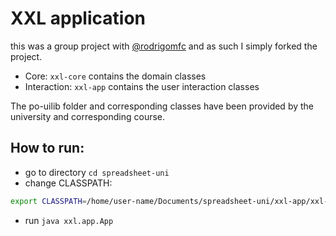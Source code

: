 # XXL application

this was a group project with [@rodrigomfc](https://github.com/rodrigomfc) and as such I simply forked the project.

* Core: `xxl-core` contains the domain classes
* Interaction: `xxl-app` contains the user interaction classes

The po-uilib folder and corresponding classes have been provided by the university and corresponding course.

## How to run:
- go to directory `cd spreadsheet-uni`
- change CLASSPATH:
```bash
export CLASSPATH=/home/user-name/Documents/spreadsheet-uni/xxl-app/xxl-app.jar:/home/user-name/Documents/spreadsheet-uni/xxl-core/xxl-core.jar:/home/user-name/Documents/winfiles/spreadsheet-uni/po-uilib.jar
```
- run `java xxl.app.App`
